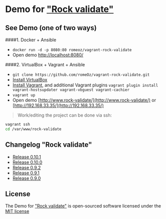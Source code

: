 Demo for ["Rock validate"](https://github.com/romeOz/rock-validate)
====================

See Demo (one of two ways)
-------------------

####1. Docker + Ansible

 * `docker run -d -p 8080:80 romeoz/vagrant-rock-validate`
 * Open demo [http://localhost:8080/](http://localhost:8080/)
 
####2. VirtualBox + Vagrant + Ansible

 * `git clone https://github.com/romeOz/vagrant-rock-validate.git`
 * [Install VirtualBox](https://www.virtualbox.org/wiki/Downloads)
 * [Install Vagrant](https://www.vagrantup.com/downloads), and additional Vagrant plugins `vagrant plugin install vagrant-hostsupdater vagrant-vbguest vagrant-cachier`
 * `vagrant up`
 * Open demo [http://www.rock-validate/](http://www.rock-validate/) or [http://192.168.33.35/](http://192.168.33.35/)

> Work/editing the project can be done via ssh:

```bash
vagrant ssh
cd /var/www/rock-validate
```

Changelog "Rock validate"
-------------------
 * [Release 0.10.1](https://github.com/romeOz/rock-validate/releases/tag/0.10.1)
 * [Release 0.10.0](https://github.com/romeOz/rock-validate/releases/tag/0.10.0)
 * [Release 0.9.2](https://github.com/romeOz/rock-validate/releases/tag/0.9.2)
 * [Release 0.9.1](https://github.com/romeOz/rock-validate/releases/tag/0.9.1)
 * [Release 0.9.0](https://github.com/romeOz/rock-validate/releases/tag/0.9.0)
 
License
-------------------

The Demo for ["Rock validate"](https://github.com/romeOz/rock-validate) is open-sourced software licensed under the [MIT license](http://opensource.org/licenses/MIT)